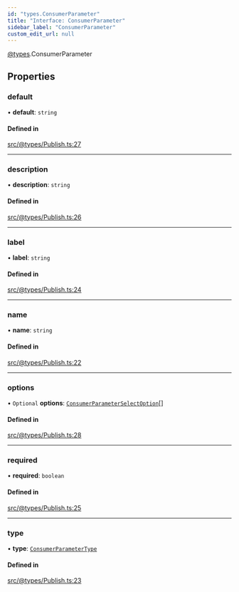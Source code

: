 ```yaml
---
id: "types.ConsumerParameter"
title: "Interface: ConsumerParameter"
sidebar_label: "ConsumerParameter"
custom_edit_url: null
---
```


[@types](../modules/types.md).ConsumerParameter

## Properties

### default

• **default**: `string`

#### Defined in

[src/@types/Publish.ts:27](https://github.com/deltaDAO/nautilus/blob/f251a23/src/@types/Publish.ts#L27)

___

### description

• **description**: `string`

#### Defined in

[src/@types/Publish.ts:26](https://github.com/deltaDAO/nautilus/blob/f251a23/src/@types/Publish.ts#L26)

___

### label

• **label**: `string`

#### Defined in

[src/@types/Publish.ts:24](https://github.com/deltaDAO/nautilus/blob/f251a23/src/@types/Publish.ts#L24)

___

### name

• **name**: `string`

#### Defined in

[src/@types/Publish.ts:22](https://github.com/deltaDAO/nautilus/blob/f251a23/src/@types/Publish.ts#L22)

___

### options

• `Optional` **options**: [`ConsumerParameterSelectOption`](../modules/types.md#consumerparameterselectoption)[]

#### Defined in

[src/@types/Publish.ts:28](https://github.com/deltaDAO/nautilus/blob/f251a23/src/@types/Publish.ts#L28)

___

### required

• **required**: `boolean`

#### Defined in

[src/@types/Publish.ts:25](https://github.com/deltaDAO/nautilus/blob/f251a23/src/@types/Publish.ts#L25)

___

### type

• **type**: [`ConsumerParameterType`](../modules/types.md#consumerparametertype)

#### Defined in

[src/@types/Publish.ts:23](https://github.com/deltaDAO/nautilus/blob/f251a23/src/@types/Publish.ts#L23)
